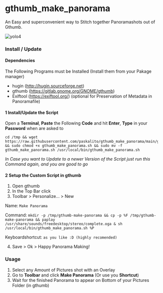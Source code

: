 # gthumb_make_panorama

An Easy and superconvenient way to Stitch together Panoramashots out of Gthumb.

![yolo4](https://user-images.githubusercontent.com/8012793/110212413-81f0ba80-7e9b-11eb-9024-db8e10de31d7.gif)


### Install / Update

#### Dependencies
The Following Programs must be Installed (Install them from your Pakage manager)
- hugin (http://hugin.sourceforge.net)
- gthumb (https://gitlab.gnome.org/GNOME/gthumb)
- Exiftool (https://exiftool.org/) (optional for Preservation of Metadata in Panoramafile)


#### 1 Install/Update the Script
Open a **Terminal**, **Paste** the Following **Code** and hit **Enter**, **Type** in your **Password** when are asked to
````
cd /tmp && wget https://raw.githubusercontent.com/paskalito/gthumb_make_panorama/main/gthumb_make_panorama.sh && sudo chmod +x gthumb_make_panorama.sh && sudo mv -f gthumb_make_panorama.sh /usr/local/bin/gthumb_make_panorama.sh
````
_In Case you want to Update to a newer Version of the Script just run this Command again, and you are good to go_

#### 2 Setup the Custom Script in gthumb
1. Open gthumb
2. In the Top Bar click
3. Toolbar > Personalize... > New

Name: `Make Panorama`

Command: `mkdir -p /tmp/gthumb-make-panorama && cp -p %F /tmp/gthumb-make-panorama && paplay /usr/share/sounds/freedesktop/stereo/complete.oga & sh /usr/local/bin/gthumb_make_panorama.sh %P`

Keyboardshortcut: `as you like :D (highly recomended)`

4. Save > Ok > Happy Panorama Making!

### Usage
1. Select any Amount of Pictures shot with an Overlay
2. Go to **Toolbar** and click **Make Panorama** (Or use you **Shortcut**)
3. Wait for the finished Panorama to appear on Bottom of your Pictures Folder (in gthumb)
